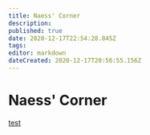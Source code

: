 ```yaml
---
title: Naess' Corner
description: 
published: true
date: 2020-12-17T22:54:28.845Z
tags: 
editor: markdown
dateCreated: 2020-12-17T20:56:55.156Z
---
```


# Naess' Corner

[test](https://www.supermemo.wiki/en/blogs/naess/newpagestitle)